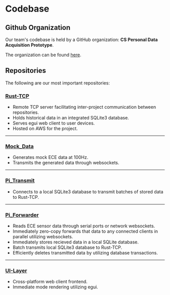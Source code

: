 # Codebase

## Github Organization

Our team's codebase is held by a GitHub organization: **CS Personal Data Acquisition Prototype**.

The organization can be found <a href="https://github.com/CS-Personal-Data-Acquisition-Prototype" target="_blank">here</a>.


## Repositories

The following are our most important repositories:

### <a href="https://github.com/CS-Personal-Data-Acquisition-Prototype/Rust-Tcp" target="_blank">Rust-TCP</a>

- Remote TCP server facilitating inter-project communication between repositories.
- Holds historical data in an integrated SQLite3 database.
- Serves egui web client to user devices.
- Hosted on AWS for the project.

---

### <a href="https://github.com/CS-Personal-Data-Acquisition-Prototype/Mock-Data" target="_blank">Mock_Data</a>

- Generates mock ECE data at 100Hz.
- Transmits the generated data through websockets.

---

### <a href="https://github.com/CS-Personal-Data-Acquisition-Prototype/Pi_Transmit" target="_blank">Pi_Transmit</a>

- Connects to a local SQLite3 database to transmit batches of stored data to Rust-TCP.

---

### <a href="https://github.com/CS-Personal-Data-Acquisition-Prototype/Pi_Forwarder" target="_blank">Pi_Forwarder</a>

- Reads ECE sensor data through serial ports or network websockets.
- Immediately zero-copy forwards that data to any connected clients in parallel utilizing websockets.
- Immediately stores recieved data in a local SQLite database.
- Batch transmits local SQLite3 database to Rust-TCP.
- Efficiently deletes transmitted data by utilizing database transactions.

---

### <a href="https://github.com/CS-Personal-Data-Acquisition-Prototype/UI-Layer" target="_blank">UI-Layer</a>

- Cross-platform web client frontend.
- Immediate mode rendering utilizing egui.

<!-- These descriptions need expanded -->

